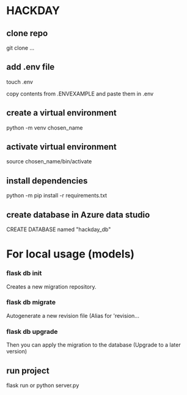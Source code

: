# HACKDAY

## clone repo
git clone ...

## add .env file
touch .env

copy contents from .ENVEXAMPLE and paste them in .env

## create a virtual environment
python -m venv chosen_name

## activate virtual environment
source chosen_name/bin/activate

## install dependencies 
python -m pip install -r requirements.txt

## create database in Azure data studio
CREATE DATABASE named "hackday_db"

# For local usage (models)
### flask db init
Creates a new migration repository.

### flask db migrate
Autogenerate a new revision file (Alias for 'revision...

### flask db upgrade
Then you can apply the migration to the database (Upgrade to a later version)
<!-- flask db stamp head -->

## run project
flask run
or
python server.py







<!-- $python
>>> from project import db
>>> db.create_all()
run app
$python server.py -->